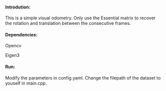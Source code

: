 #### Introdution:

This is a simple visual odometry. Only use the Essential matrix to recover the rotation and translation between the consecutive frames. 

#### Dependencies:

Opencv

Eigen3

#### Run:

Modify the parameters in config.yaml. Change the filepath of the dataset to youself in main.cpp. 